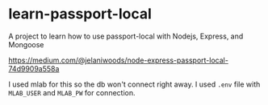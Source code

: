# learn-passport-local

A project to learn how to use passport-local with Nodejs, Express, and Mongoose

https://medium.com/@jelaniwoods/node-express-passport-local-74d9909a558a 

I used mlab for this so the db won't connect right away.
I used `.env` file with `MLAB_USER` and `MLAB_PW` for connection.

